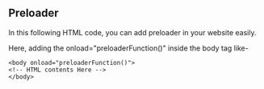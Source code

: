## Preloader

In this following HTML code, you can add preloader in your website easily.

Here, adding the onload="preloaderFunction()" inside the body tag like-
```
<body onload="preloaderFunction()">
<!-- HTML contents Here -->
</body>
```
